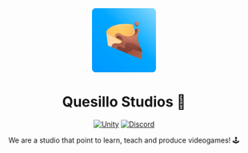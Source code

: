 <div align="center">
<img src="./icon/quesillostudios.svg" width="128" />

# Quesillo Studios 🍮

[![Unity](https://img.shields.io/static/v1?label=Website&message=Visit&color=yellow&style=for-the-badge)](https://quesillostudios.com)
[![Discord](https://img.shields.io/static/v1?label=Discord&message=Join&color=purple&style=for-the-badge&logo=discord&logoColor=white)](#)

We are a studio that point to learn, teach and produce videogames! 🕹
</div>
